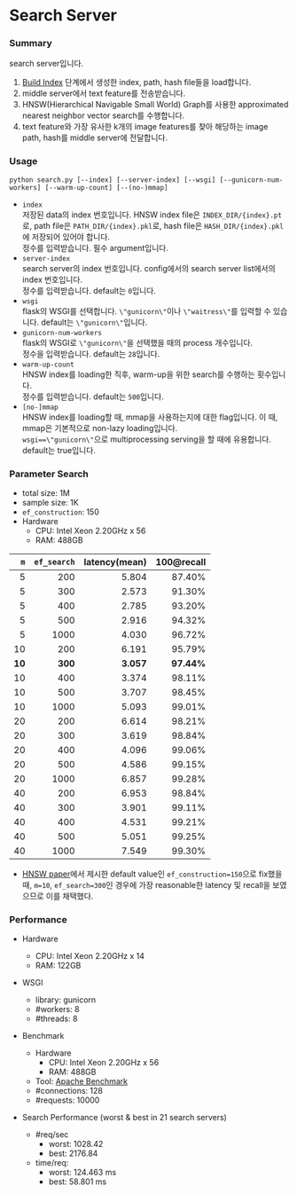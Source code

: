 # Search Server

### Summary  
search server입니다.  
1. [Build Index](/clip_search/prepare/build_index) 단계에서 생성한 index, path, hash file들을 load합니다.  
2. middle server에서 text feature를 전송받습니다.  
3. HNSW(Hierarchical Navigable Small World) Graph를 사용한 approximated nearest neighbor vector search를 수행합니다.  
4. text feature와 가장 유사한 k개의 image features를 찾아 해당하는 image path, hash를 middle server에 전달합니다.  

### Usage  

```
python search.py [--index] [--server-index] [--wsgi] [--gunicorn-num-workers] [--warm-up-count] [--(no-)mmap]
```
* `index`  
	저장된 data의 index 번호입니다. 
	HNSW index file은 `INDEX_DIR/{index}.pt`로, path file은 `PATH_DIR/{index}.pkl`로, hash file은 `HASH_DIR/{index}.pkl`에 저장되어 있어야 합니다.  
	정수를 입력받습니다. 필수 argument입니다.  
* `server-index`  
	search server의 index 번호입니다. config에서의 search server list에서의 index 번호입니다.  
	정수를 입력받습니다. default는 `0`입니다.  
* `wsgi`  
	flask의 WSGI를 선택합니다. 
	`\"gunicorn\"`이나 `\"waitress\"`를 입력할 수 있습니다. default는 `\"gunicorn\"`입니다.  
* `gunicorn-num-workers`  
	flask의 WSGI로 `\"gunicorn\"`을 선택했을 때의 process 개수입니다.  
	정수을 입력받습니다. default는 `28`입니다.  
* `warm-up-count`  
	HNSW index를 loading한 직후, warm-up을 위한 search를 수행하는 횟수입니다.  
	정수를 입력받습니다. default는 `500`입니다.  
* `[no-]mmap`  
	HNSW index를 loading할 때, mmap을 사용하는지에 대한 flag입니다. 이 때, mmap은 기본적으로 non-lazy loading입니다.  
	`wsgi==\"gunicorn\"`으로 multiprocessing serving을 할 때에 유용합니다.  
	default는 true입니다.  


### Parameter Search  
* total size: 1M  
* sample size: 1K  
* `ef_construction`: 150  
* Hardware  
	* CPU: Intel Xeon 2.20GHz x 56  
	* RAM: 488GB  

| `m` | `ef_search` | latency(mean) | 100@recall |
| ---:| ----:| -----:| ------:|
|  5  |  200 | 5.804 | 87.40% |
|  5  |  300 | 2.573 | 91.30% |
|  5  |  400 | 2.785 | 93.20% |
|  5  |  500 | 2.916 | 94.32% |
|  5  | 1000 | 4.030 | 96.72% |
| 10  |  200 | 6.191 | 95.79% |
| **10**  |  **300** | **3.057** | **97.44%** |
| 10  |  400 | 3.374 | 98.11% |
| 10  |  500 | 3.707 | 98.45% |
| 10  | 1000 | 5.093 | 99.01% |
| 20  |  200 | 6.614 | 98.21% |
| 20  |  300 | 3.619 | 98.84% |
| 20  |  400 | 4.096 | 99.06% |
| 20  |  500 | 4.586 | 99.15% |
| 20  | 1000 | 6.857 | 99.28% |
| 40  |  200 | 6.953 | 98.84% |
| 40  |  300 | 3.901 | 99.11% |
| 40  |  400 | 4.531 | 99.21% |
| 40  |  500 | 5.051 | 99.25% |
| 40  | 1000 | 7.549 | 99.30% |

* [HNSW paper](https://arxiv.org/abs/1603.09320)에서 제시한 default value인 `ef_construction=150`으로 fix했을 때, `m=10`, `ef_search=300`인 경우에 가장 reasonable한 latency 및 recall을 보였으므로 이를 채택했다.

### Performance  

* Hardware  
	* CPU: Intel Xeon 2.20GHz x 14  
	* RAM: 122GB  
* WSGI  
	* library: gunicorn  
	* #workers: 8  
	* #threads: 8  
* Benchmark
	* Hardware  
		* CPU: Intel Xeon 2.20GHz x 56  
		* RAM: 488GB  
	* Tool: [Apache Benchmark](https://httpd.apache.org/docs/2.4/programs/ab.html)  
	* #connections: 128  
	* #requests: 10000  

* Search Performance (worst & best in 21 search servers)  
	* #req/sec  
		* worst: 1028.42  
		* best: 2176.84
	* time/req:  
		* worst: 124.463 ms  
		* best: 58.801 ms
